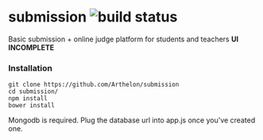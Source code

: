 # submission ![build status](https://travis-ci.org/Arthelon/submission.svg?branch=master)

Basic submission + online judge platform for students and teachers
**UI INCOMPLETE**

### Installation

    git clone https://github.com/Arthelon/submission
    cd submission/
    npm install
    bower install
    
Mongodb is required. Plug the database url into app.js once you've created one.
    




